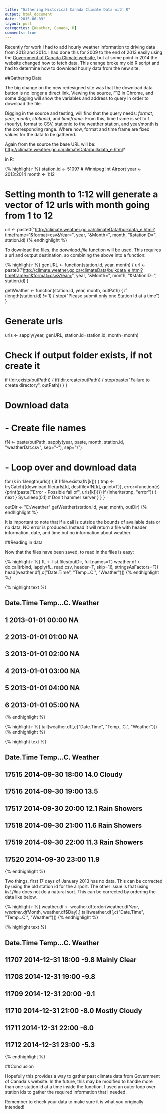 ```yaml
---
title: "Gathering Historical Canada Climate Data with R"
output: html_document
date: "2015-06-09"
layout: post
categories: [Weather, Canada, R]
comments: true
---
```


Recently for work I had to add hourly weather information to driving data from 2013 and 2014.  I had done this for 2009 to the end of 2013 easily using the [Government of Canada Climate website](http://climate.weather.gc.ca/), but at some point in 2014 the website changed how to fetch data.  This change broke my old R script and had to determine how to download hourly data from the new site.

##Gathering Data

The big change on the new redesigned site was that the download data button is no longer a direct link.  Viewing the source, F12 in Chrome, and some digging will show the variables and address to query in order to download the file.

Digging in the source and testing, will find that the query needs: _format_, _year_, _month_, _stationid_, and _timeframe_.  From this, time frame is set to 1 (hourly), format to CSV, stationid to the weather station, and year/month is the corresponding range.  Where now, format and time frame are fixed values for the data to be gathered.

Again from the source the base URL will be: http://climate.weather.gc.ca/climateData/bulkdata_e.html?

in R:


{% highlight r %}
station.id <- 51097 # Winnipeg Int Airport
year <- 2013:2014
month <- 1:12

# Setting month to 1:12 will generate a vector of 12 urls with month going from 1 to 12
url <- paste0("http://climate.weather.gc.ca/climateData/bulkdata_e.html?timeframe=1&format=csv&Year=", year,
              "&Month=", month, "&stationID=", station.id)
{% endhighlight %}

To download the files, the _download.file_ function will be used.  This requires a url and output destination, so combining the above into a function:


{% highlight r %}
genURL <- function(station.id, year, month) {
  url <- paste0("http://climate.weather.gc.ca/climateData/bulkdata_e.html?timeframe=1&format=csv&Year=", year,
              "&Month=", month, "&stationID=", station.id)
}

getWeather <- function(station.id, year, month, outPath) {
  if (length(station.id) != 1) {
    stop("Please submit only one Station Id at a time")
  }
  # Generate urls
  urls <- sapply(year, genURL, station.id=station.id, month=month)
  
  # Check if output folder exists, if not create it
  if (!dir.exists(outPath)) {
    if(!dir.create(outPath)) {
      stop(paste("Failure to create directory", outPath))
    }
  }
  
  # Download data
  # - Create file names
  fN <- paste(outPath, sapply(year, paste, month, station.id, "weatherDat.csv", sep="-"), sep="/")
  # - Loop over and download data
  for (k in 1:length(urls)) {
    if (!file.exists(fN[k])) {
      tmp <- tryCatch({download.file(urls[k], destfile=fN[k], quiet=T)}, 
                      error=function(e){print(paste("Error - Possible fail of", urls[k]))})
      if (inherits(tmp, "error")) {
        next 
      }
      Sys.sleep(0.1) # Don't hammer server
    }
  }
}

outDir <- "E:/weather"
getWeather(station.id, year, month, outDir)
{% endhighlight %}

It is important to note that if a call is outside the bounds of available data or no data, NO error is produced.  Instead it will return a file with header information, date, and time but no information about weather.

##Reading in data

Now that the files have been saved, to read in the files is easy:


{% highlight r %}
fL <- list.files(outDir, full.names=T)
weather.df <- do.call(rbind, lapply(fL, read.csv, header=T, skip=16, stringsAsFactors=F))
head(weather.df[,c("Date.Time", "Temp...C.", "Weather")])
{% endhighlight %}



{% highlight text %}
##          Date.Time Temp...C. Weather
## 1 2013-01-01 00:00        NA        
## 2 2013-01-01 01:00        NA        
## 3 2013-01-01 02:00        NA        
## 4 2013-01-01 03:00        NA        
## 5 2013-01-01 04:00        NA        
## 6 2013-01-01 05:00        NA
{% endhighlight %}



{% highlight r %}
tail(weather.df[,c("Date.Time", "Temp...C.", "Weather")])
{% endhighlight %}



{% highlight text %}
##              Date.Time Temp...C.      Weather
## 17515 2014-09-30 18:00      14.0       Cloudy
## 17516 2014-09-30 19:00      13.5         <NA>
## 17517 2014-09-30 20:00      12.1 Rain Showers
## 17518 2014-09-30 21:00      11.6 Rain Showers
## 17519 2014-09-30 22:00      11.3 Rain Showers
## 17520 2014-09-30 23:00      11.9         <NA>
{% endhighlight %}

Two things, first 17 days of January 2013 has no data.  This can be corrected by using the old station id for the airport.  The other issue is that using _list.files_ does not do a natural sort.  This can be corrected by ordering the data like below.


{% highlight r %}
weather.df <- weather.df[order(weather.df$Year, weather.df$Month, weather.df$Day),]
tail(weather.df[,c("Date.Time", "Temp...C.", "Weather")])
{% endhighlight %}



{% highlight text %}
##              Date.Time Temp...C.       Weather
## 11707 2014-12-31 18:00      -9.8  Mainly Clear
## 11708 2014-12-31 19:00      -9.8          <NA>
## 11709 2014-12-31 20:00      -9.1          <NA>
## 11710 2014-12-31 21:00      -8.0 Mostly Cloudy
## 11711 2014-12-31 22:00      -6.0          <NA>
## 11712 2014-12-31 23:00      -5.3          <NA>
{% endhighlight %}

##Conclusion

Hopefully this provides a way to gather past climate data from Government of Canada's website.  In the future, this may be modified to handle more than one station id at a time inside the function.  I used an outer loop over station ids to gather the required information that I needed.

Remember to check your data to make sure it is what you originally intended!
